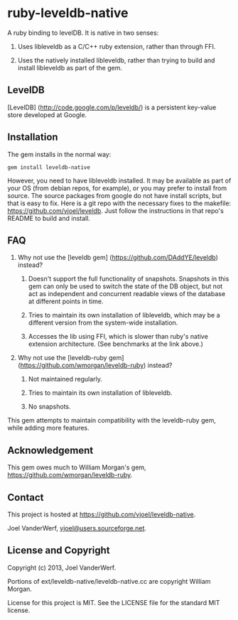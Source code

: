 ruby-leveldb-native
===================

A ruby binding to levelDB. It is native in two senses:

1. Uses libleveldb as a C/C++ ruby extension, rather than through FFI.

2. Uses the natively installed libleveldb, rather than trying to build and install libleveldb as part of the gem.

LevelDB
-------

[LevelDB] (http://code.google.com/p/leveldb/) is a persistent key-value store developed at Google.

Installation
------------

The gem installs in the normal way:

    gem install leveldb-native

However, you need to have libleveldb installed. It may be available as part of your OS (from debian repos, for example), or you may prefer to install from source. The source packages from google do not have install scripts, but that is easy to fix. Here is a git repo with the necessary fixes to the makefile: https://github.com/vjoel/leveldb. Just follow the instructions in that repo's README to build and install.

FAQ
---

1.  Why not use the [leveldb gem] (https://github.com/DAddYE/leveldb) instead?

    1.  Doesn't support the full functionality of snapshots. Snapshots in this gem can only be used to switch the state of the DB object, but not act as independent and concurrent readable views of the database at different points in time.

    2.  Tries to maintain its own installation of libleveldb, which may be a different version from the system-wide installation.

    3.  Accesses the lib using FFI, which is slower than ruby's native extension architecture. (See benchmarks at the link above.)

2.  Why not use the [leveldb-ruby gem] (https://github.com/wmorgan/leveldb-ruby) instead?

    1.  Not maintained regularly.

    2.  Tries to maintain its own installation of libleveldb.

    3.  No snapshots.

This gem attempts to maintain compatibility with the leveldb-ruby gem, while adding more features.

Acknowledgement
---------------

This gem owes much to William Morgan's gem, https://github.com/wmorgan/leveldb-ruby.

Contact
-------

This project is hosted at https://github.com/vjoel/leveldb-native.

Joel VanderWerf, vjoel@users.sourceforge.net.

License and Copyright
---------------------

Copyright (c) 2013, Joel VanderWerf.

Portions of ext/leveldb-native/leveldb-native.cc are copyright William Morgan.

License for this project is MIT. See the LICENSE file for the standard MIT license.
